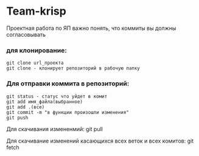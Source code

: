 # Team-krisp
Проектная работа по ЯП
важно понять, что коммиты вы должны согласовывать

### для клонирование:
```
git clone url_проекта
git clone - клонирует репозиторий в рабочую папку
```
### Для отправки коммита в репозиторий:
```
git status - статус что уйдет в комит
git add имя_файла(выбранное)
git add .(все)
git commit -m "в функции произошли изменения"
git push 
```
Для скачивания измененмий:
git pull

Для скачивание изменений касающихся всех веток и всех комитов:
git fetch
